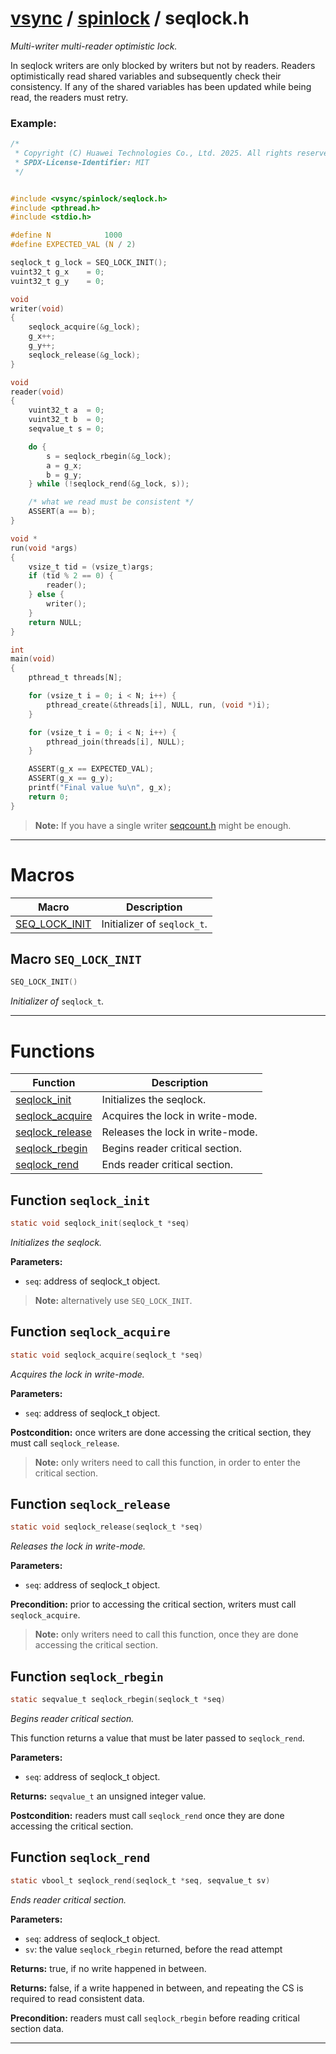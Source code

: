 #  [vsync](../README.md) / [spinlock](README.md) / seqlock.h
_Multi-writer multi-reader optimistic lock._ 

In seqlock writers are only blocked by writers but not by readers. Readers optimistically read shared variables and subsequently check their consistency. If any of the shared variables has been updated while being read, the readers must retry.


### Example:



```c
/*
 * Copyright (C) Huawei Technologies Co., Ltd. 2025. All rights reserved.
 * SPDX-License-Identifier: MIT
 */


#include <vsync/spinlock/seqlock.h>
#include <pthread.h>
#include <stdio.h>

#define N            1000
#define EXPECTED_VAL (N / 2)

seqlock_t g_lock = SEQ_LOCK_INIT();
vuint32_t g_x    = 0;
vuint32_t g_y    = 0;

void
writer(void)
{
    seqlock_acquire(&g_lock);
    g_x++;
    g_y++;
    seqlock_release(&g_lock);
}

void
reader(void)
{
    vuint32_t a  = 0;
    vuint32_t b  = 0;
    seqvalue_t s = 0;

    do {
        s = seqlock_rbegin(&g_lock);
        a = g_x;
        b = g_y;
    } while (!seqlock_rend(&g_lock, s));

    /* what we read must be consistent */
    ASSERT(a == b);
}

void *
run(void *args)
{
    vsize_t tid = (vsize_t)args;
    if (tid % 2 == 0) {
        reader();
    } else {
        writer();
    }
    return NULL;
}

int
main(void)
{
    pthread_t threads[N];

    for (vsize_t i = 0; i < N; i++) {
        pthread_create(&threads[i], NULL, run, (void *)i);
    }

    for (vsize_t i = 0; i < N; i++) {
        pthread_join(threads[i], NULL);
    }

    ASSERT(g_x == EXPECTED_VAL);
    ASSERT(g_x == g_y);
    printf("Final value %u\n", g_x);
    return 0;
}
```



> **Note:** If you have a single writer [seqcount.h](seqcount.h.md) might be enough. 

---
# Macros 

| Macro | Description |
|---|---|
| [SEQ_LOCK_INIT](seqlock.h.md#macro-seq_lock_init) | Initializer of `seqlock_t`.  |

##  Macro `SEQ_LOCK_INIT`

```c
SEQ_LOCK_INIT()
```

 
_Initializer of_ `seqlock_t`_._ 



---
# Functions 

| Function | Description |
|---|---|
| [seqlock_init](seqlock.h.md#function-seqlock_init) | Initializes the seqlock.  |
| [seqlock_acquire](seqlock.h.md#function-seqlock_acquire) | Acquires the lock in write-mode.  |
| [seqlock_release](seqlock.h.md#function-seqlock_release) | Releases the lock in write-mode.  |
| [seqlock_rbegin](seqlock.h.md#function-seqlock_rbegin) | Begins reader critical section.  |
| [seqlock_rend](seqlock.h.md#function-seqlock_rend) | Ends reader critical section.  |

##  Function `seqlock_init`

```c
static void seqlock_init(seqlock_t *seq)
``` 
_Initializes the seqlock._ 




**Parameters:**

- `seq`: address of seqlock_t object.


> **Note:** alternatively use `SEQ_LOCK_INIT`. 


##  Function `seqlock_acquire`

```c
static void seqlock_acquire(seqlock_t *seq)
``` 
_Acquires the lock in write-mode._ 




**Parameters:**

- `seq`: address of seqlock_t object.


**Postcondition:** once writers are done accessing the critical section, they must call `seqlock_release`.

> **Note:** only writers need to call this function, in order to enter the critical section. 


##  Function `seqlock_release`

```c
static void seqlock_release(seqlock_t *seq)
``` 
_Releases the lock in write-mode._ 




**Parameters:**

- `seq`: address of seqlock_t object.


**Precondition:** prior to accessing the critical section, writers must call `seqlock_acquire`.

> **Note:** only writers need to call this function, once they are done accessing the critical section. 


##  Function `seqlock_rbegin`

```c
static seqvalue_t seqlock_rbegin(seqlock_t *seq)
``` 
_Begins reader critical section._ 


This function returns a value that must be later passed to `seqlock_rend`.



**Parameters:**

- `seq`: address of seqlock_t object.


**Returns:** `seqvalue_t` an unsigned integer value.

**Postcondition:** readers must call `seqlock_rend` once they are done accessing the critical section. 



##  Function `seqlock_rend`

```c
static vbool_t seqlock_rend(seqlock_t *seq, seqvalue_t sv)
``` 
_Ends reader critical section._ 




**Parameters:**

- `seq`: address of seqlock_t object. 
- `sv`: the value `seqlock_rbegin` returned, before the read attempt 


**Returns:** true, if no write happened in between. 

**Returns:** false, if a write happened in between, and repeating the CS is required to read consistent data.

**Precondition:** readers must call `seqlock_rbegin` before reading critical section data. 




---
